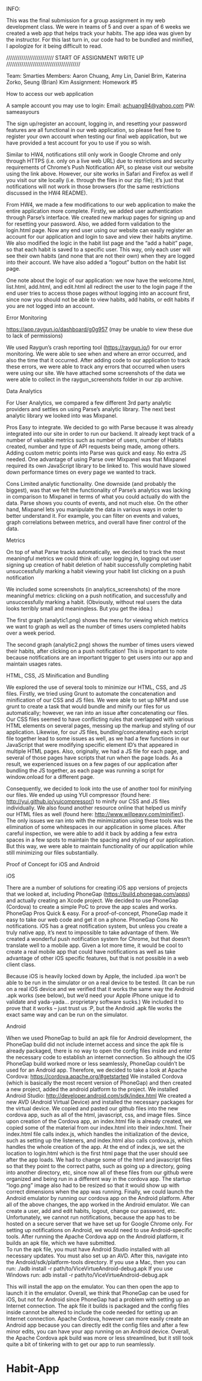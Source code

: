 INFO:

This was the final submission for a group assignment in my web development class. We were in teams of 5 and over a
span of 6 weeks we created a web app that helps track your habits. The app idea was given by the instructor. For this last turn in, our code had to be bundled and minified, I apologize for it being difficult to read.








///////////////////////// START OF ASSIGNMENT WRITE UP ///////////////////////////////////////



Team: Smarties
Members: Aaron Chuang, Amy Lin, Daniel Brim, Katerina Zorko, Seung (Brian) Kim
Assignment: Homework #5


How to access our web application

A sample account you may use to login:
Email: achuang94@yahoo.com
PW: sameasyours

The sign up/register an account, logging in, and resetting your password features are all functional in our web application, so please feel free to register your own account when testing our final web application, but we have provided a test account for you to use if you so wish.

Similar to HW4, notifications still only work in Google Chrome and only through HTTPS (i.e. only on a live web URL) due to restrictions and security requirements of Chrome’s Push Notification API, so please visit our website using the link above.  However, our site works in Safari and Firefox as well if you visit our site locally (i.e. through the files in our zip file); it’s just that notifications will not work in those browsers (for the same restrictions discussed in the HW4 README).

From HW4, we made a few modifications to our web application to make the entire application more complete.  Firstly, we added user authentication through Parse’s interface.  We created new markup pages for signing up and for resetting your password.  Also, we added form validation to the login.html page.  Now any end user using our website can easily register an account for our application and login to save and view their habits anytime.  We also modified the logic in the habit list page and the “add a habit” page, so that each habit is saved to a specific user.  This way, only each user will see their own habits (and none that are not their own) when they are logged into their account.  We have also added a “logout” button on the habit list page.

One note about the logic of our application: we now have the welcome.html, list.html, add.html, and edit.html all redirect the user to the login page if the end user tries to access those pages without logging into an account first, since now you should not be able to view habits, add habits, or edit habits if you are not logged into an account.



Error Monitoring

https://app.raygun.io/dashboard/g0g957 (may be unable to view these due to lack of permissions)

We used Raygun’s crash reporting tool (https://raygun.io/) for our error monitoring. We were able to see when and where an error occurred, and also the time that it occurred.  After adding code to our application to track these errors, we were able to track any errors that occurred when users were using our site.  We have attached some screenshots of the data we were able to collect in the raygun_screenshots folder in our zip archive.


Data Analytics

For User Analytics, we compared a few different 3rd party analytic providers and settles on using Parse’s analytic library. The next best analytic library we looked into was Mixpanel. 

Pros
Easy to integrate. We decided to go with Parse because it was already integrated into our site in order to run our backend. It already kept track of a number of valuable metrics such as number of users, number of Habits created, number and type of API requests being made, among others. Adding custom metric points into Parse was quick and easy. 
No extra JS needed. One advantage of using Parse over Mixpanel was that Mixpanel required its own JavaScript library to be linked to. This would have slowed down performance times on every page we wanted to track. 

Cons
Limited analytic functionality. One downside (and probably the biggest), was that we felt the functionality of Parse’s analytics was lacking in comparison to Mixpanel in terms of what you could actually do with the data. Parse shows you counts of events, and not much else. On the other hand, Mixpanel lets you manipulate the data in various ways in order to better understand it. For example, you can filter on events and values, graph correlations between metrics, and overall have finer control of the data. 

Metrics

On top of what Parse tracks automatically, we decided to track the most meaningful metrics we could think of:
user logging in, logging out
user signing up
creation of habit
deletion of habit
successfully completing habit
unsuccessfully marking a habit 
viewing your habit list
clicking on a push notification

We included some screenshots (in analytics_screenshots) of the more meaningful metrics: clicking on a push notification, and successfully and unsuccessfully marking a habit. (Obviously, without real users the data looks terribly small and meaningless. But you get the idea.)

The first graph (analytic1.png) shows the menu for viewing which metrics we want to graph as well as the number of times users completed habits over a week period. 

The second graph (analytic2.png) shows the number of times users viewed their habits, after clicking on a push notification! This is important to note because notifications are an important trigger to get users into our app and maintain usages rates. 


HTML, CSS, JS Minification and Bundling

We explored the use of several tools to minimize our HTML, CSS, and JS files.  Firstly, we tried using Grunt to automate the concatenation and minification of our CSS and JS files.  We were able to set up NPM and use grunt to create a task that would bundle and minify our files for us automatically; however, we ran into an issue after concatenating our files.  Our CSS files seemed to have conflicting rules that overlapped with various HTML elements on several pages, messing up the markup and styling of our application.  Likewise, for our JS files, bundling/concatenating each script file together lead to some issues as well, as we had a few functions in our JavaScript that were modifying specific element ID’s that appeared in multiple HTML pages.  Also, originally, we had a JS file for each page, and several of those pages have scripts that run when the page loads.  As a result, we experienced issues on a few pages of our application after bundling the JS together, as each page was running a script for window.onload for a different page.

Consequently, we decided to look into the use of another tool for minifying our files.  We ended up using YUI compressor (found here: http://yui.github.io/yuicompressor/) to minify our CSS and JS files individually.  We also found another resource online that helped us minify our HTML files as well (found here: http://www.willpeavy.com/minifier/).  The only issues we ran into with the minimization using these tools was the elimination of some whitespaces in our application in some places.  After careful inspection, we were able to add it back by adding a few extra spaces in a few spots to maintain the spacing and styling of our application.  But this way, we were able to maintain functionality of our application while still minimizing our files substantially.  


Proof of Concept for iOS and Android

iOS 

There are a number of solutions for creating iOS app versions of projects that we looked at, including PhoneGap (https://build.phonegap.com/apps) and actually creating an Xcode project. We decided to use PhoneGap (Cordova) to create a simple PoC to prove the app scales and works. 
PhoneGap Pros
Quick & easy. For a proof-of-concept, PhoneGap made it easy to take our web code and get it on a phone. 
PhoneGap Cons
No notifications. iOS has a great notification system, but unless you create a truly native app, it’s next to impossible to take advantage of them. We created a wonderful push notification system for Chrome, but that doesn’t translate well to a mobile app. Given a lot more time, it would be cool to create a real mobile app that could have notifications as well as take advantage of other iOS specific features, but that is not possible in a web client class.

Because iOS is heavily locked down by Apple, the included .ipa won’t be able to be run in the simulator or on a real device to be tested. (It can be run on a real iOS device and we verified that it works the same way the Android .apk works (see below), but we’d need your Apple iPhone unique id to validate and yada-yada… proprietary software sucks.) We included it to prove that it works – just trust us :P, but the Android .apk file works the exact same way and can be run on the simulator.  

Android 

When we used PhoneGap to build an apk file for Android development, the PhoneGap build did not include internet access and since the apk file is already packaged, there is no way to open the config files inside and enter the necessary code to establish an internet connection. So although the iOS PhoneGap build worked more or less seamlessly, PhoneGap couldn’t be used for an Android app. Therefore, we decided to take a look at Apache Cordova:
 https://cordova.apache.org/#getstarted
We installed Cordova (which is basically the most recent version of PhoneGap) and then created a new project, added the android platform to the project. We installed Android Studio:
http://developer.android.com/sdk/index.html
We created a new AVD (Android Virtual Device) and installed the necessary packages for the virtual device. We copied and pasted our github files into the new cordova app, such as all of the html, javascript, css, and image files. Since upon creation of the Cordova app, an index.html file is already created, we copied some of the material from our index.html into their index.html. Their index.html file calls index.js, which handles the initialization of the device, such as setting up the listeners, and index.html also calls cordova.js, which handles the whole creation of the app. At the end of index.js, we set the location to login.html which is the first html page that the user should see after the app loads. 
We had to change some of the html and javascript files so that they point to the correct paths, such as going up a directory, going into another directory, etc, since now all of these files from our github were organized and being run in a different way in the cordova app. 
The startup “logo.png”  image also had to be resized so that it would show up with correct dimensions when the app was running. 
Finally, we could launch the Android emulator by running our cordova app on the Android platform. After all of the above changes, the app worked in the Android emulator. We can create a user, add and edit habits, logout, change our password, etc. Unfortunately, we cannot run notifications, because the app has to be hosted on a secure server that we have set up for Google Chrome only. For setting up notifications on Android, we would need to use Android-specific tools. 
After running the Apache Cordova app on the Android platform, it builds an apk file, which we have submitted.   
To run the apk file, you must have Android Studio installed with all necessary updates. You must also set up an AVD. After this, navigate into the Android/sdk/platform-tools directory. If you use a Mac, then you can run:
./adb install -r path/to/ViceVirtueAndroid-debug.apk
If you use Windows run:
adb install -r path/to/ViceVirtueAndroid-debug.apk

This will install the app on the emulator. You can then open the app to launch it in the emulator. 
Overall, we think that PhoneGap can be used for iOS, but not for Android since PhoneGap had a problem with setting up an Internet connection. The apk file it builds is packaged and the config files inside cannot be altered to include the code needed for setting up an Internet connection. Apache Cordova, however can more easily create an Android app because you can directly edit the config files and after a few minor edits, you can have your app running on an Android device. Overall, the Apache Cordova apk build was more or less streamlined, but it still took quite a bit of tinkering with to get our app to run seamlessly. 



# Habit-App
